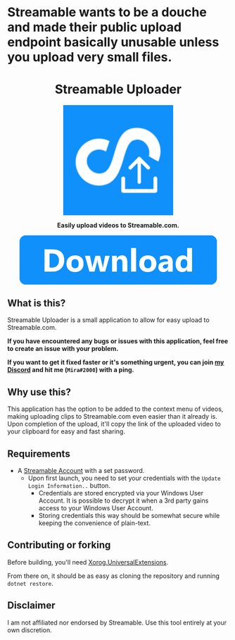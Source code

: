 # Streamable wants to be a douche and made their public upload endpoint basically unusable unless you upload very small files.

<h1 align="center">Streamable Uploader</h1>

<p align="center"><img src="./Assets/Icon.png" width=250 align="center"></p>
<p align="center" style="font-weight:bold;">Easily upload videos to Streamable.com.</p>
<a href="https://github.com/TheXorog/StreamableUploader/releases" ><p align="center"><img src="Assets/Download.png" width=450 align="center"></p></a>

## What is this?

Streamable Uploader is a small application to allow for easy upload to Streamable.com.

**If you have encountered any bugs or issues with this application, feel free to create an issue with your problem.**

**If you want to get it fixed faster or it's something urgent, you can join [my Discord](https://discord.gg/xaq23p7Jzf) and hit me (`Mira#2000`) with a ping.**

## Why use this?

This application has the option to be added to the context menu of videos, making uploading clips to Streamable.com even easier than it already is. Upon completion of the upload, it'll copy the link of the uploaded video to your clipboard for easy and fast sharing.

## Requirements

- A [Streamable Account](https://streamable.com) with a set password.
    - Upon first launch, you need to set your credentials with the `Update Login Information..` button.
        - Credentials are stored encrypted via your Windows User Account. It is possible to decrypt it when a 3rd party gains access to your Windows User Account.
        - Storing credentials this way should be somewhat secure while keeping the convenience of plain-text.

## Contributing or forking

Before building, you'll need [Xorog.UniversalExtensions](https://github.com/Fortunevale/Xorog.UniversalExtensions).

From there on, it should be as easy as cloning the repository and running `dotnet restore`.

## Disclaimer

I am not affiliated nor endorsed by Streamable. Use this tool entirely at your own discretion.
